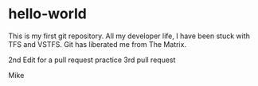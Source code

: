 # hello-world
This is my first git repository. All my developer life, I have been stuck with TFS and VSTFS. Git has liberated me from The Matrix.

2nd Edit for a pull request practice
3rd pull request

Mike
